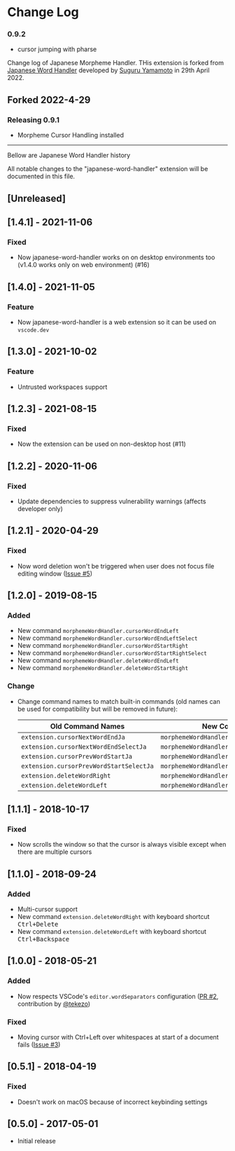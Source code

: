 # Change Log

### 0.9.2

- cursor jumping with pharse

Change log of Japanese Morpheme Handler.
THis extension is forked from [Japanese Word Handler](https://github.com/sgryjp/japanese-word-handler) developed by [Suguru Yamamoto](https://github.com/sgryjp) in 29th April 2022.

## Forked 2022-4-29

### Releasing 0.9.1

- Morpheme Cursor Handling installed


---
Bellow are Japanese Word Handler history

All notable changes to the "japanese-word-handler" extension will be
documented in this file.



<!-- markdownlint-disable MD022 MD024 MD032 MD033 -->

## [Unreleased]

## [1.4.1] - 2021-11-06

### Fixed

- Now japanese-word-handler works on on desktop environments too
  (v1.4.0 works only on web environment) (#16)

## [1.4.0] - 2021-11-05

### Feature

- Now japanese-word-handler is a web extension so it can be used on `vscode.dev`

## [1.3.0] - 2021-10-02

### Feature

- Untrusted workspaces support

## [1.2.3] - 2021-08-15

### Fixed

- Now the extension can be used on non-desktop host (#11)

## [1.2.2] - 2020-11-06

### Fixed

- Update dependencies to suppress vulnerability warnings (affects developer only)

## [1.2.1] - 2020-04-29

### Fixed

- Now word deletion won't be triggered when user does not focus file editing window
  ([Issue #5](https://github.com/sgryjp/japanese-word-handler/issues/5))

## [1.2.0] - 2019-08-15

### Added

- New command `morphemeWordHandler.cursorWordEndLeft`
- New command `morphemeWordHandler.cursorWordEndLeftSelect`
- New command `morphemeWordHandler.cursorWordStartRight`
- New command `morphemeWordHandler.cursorWordStartRightSelect`
- New command `morphemeWordHandler.deleteWordEndLeft`
- New command `morphemeWordHandler.deleteWordStartRight`

### Change

- Change command names to match built-in commands (old names can be used for compatibility but will be removed in future):

  | Old Command Names                       | New Command Names                               |
  | --------------------------------------- | ----------------------------------------------- |
  | `extension.cursorNextWordEndJa`         | `morphemeWordHandler.cursorWordEndRight`        |
  | `extension.cursorNextWordEndSelectJa`   | `morphemeWordHandler.cursorWordEndRightSelect`  |
  | `extension.cursorPrevWordStartJa`       | `morphemeWordHandler.cursorWordStartLeft`       |
  | `extension.cursorPrevWordStartSelectJa` | `morphemeWordHandler.cursorWordStartLeftSelect` |
  | `extension.deleteWordRight`             | `morphemeWordHandler.deleteWordEndRight`        |
  | `extension.deleteWordLeft`              | `morphemeWordHandler.deleteWordStartLeft`       |

## [1.1.1] - 2018-10-17

### Fixed

- Now scrolls the window so that the cursor is always visible except when there are multiple cursors

## [1.1.0] - 2018-09-24

### Added

- Multi-cursor support
- New command `extension.deleteWordRight` with keyboard shortcut <kbd>Ctrl+Delete</kbd>
- New command `extension.deleteWordLeft` with keyboard shortcut <kbd>Ctrl+Backspace</kbd>

## [1.0.0] - 2018-05-21

### Added

- Now respects VSCode's `editor.wordSeparators` configuration
  ([PR #2](https://github.com/sgryjp/japanese-word-handler/pull/2), contribution
  by [@tekezo](https://github.com/tekezo))

### Fixed

- Moving cursor with Ctrl+Left over whitespaces at start of a document fails
  ([Issue #3](https://github.com/sgryjp/japanese-word-handler/issues/3))

## [0.5.1] - 2018-04-19

### Fixed

- Doesn't work on macOS because of incorrect keybinding settings

## [0.5.0] - 2017-05-01

- Initial release
